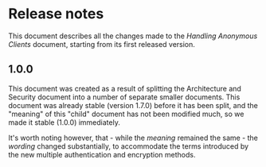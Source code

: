Release notes
=============

This document describes all the changes made to the *Handling Anonymous
Clients* document, starting from its first released version.


1.0.0
-----

This document was created as a result of splitting the Architecture and
Security document into a number of separate smaller documents. This document
was already stable (version 1.7.0) before it has been split, and the "meaning"
of this "child" document has not been modified much, so we made it stable
(1.0.0) immediately.

It's worth noting however, that - while the *meaning* remained the same - the
*wording* changed substantially, to accommodate the terms introduced by the
new multiple authentication and encryption methods.
